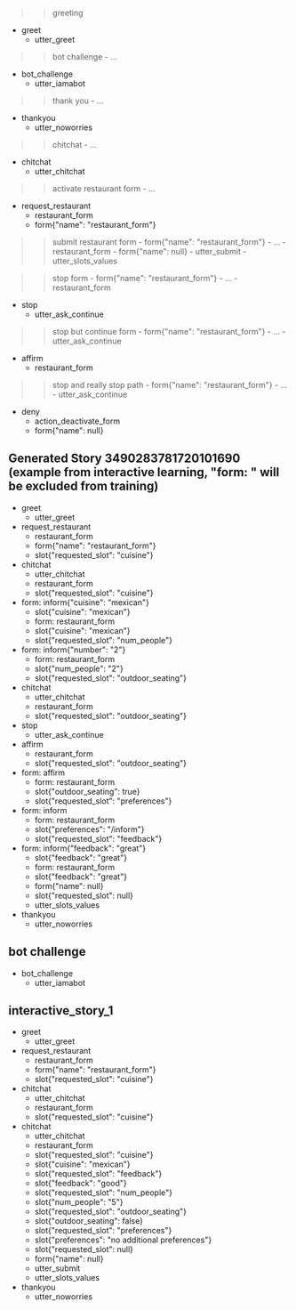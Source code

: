 >> greeting
* greet
    - utter_greet

>> bot challenge
    - ...
* bot_challenge
    - utter_iamabot

>> thank you
    - ...
* thankyou
    - utter_noworries

>> chitchat
    - ...
* chitchat
    - utter_chitchat

>> activate restaurant form
    - ...
* request_restaurant
    - restaurant_form
    - form{"name": "restaurant_form"}

>> submit restaurant form
    - form{"name": "restaurant_form"}
    - ...
    - restaurant_form
    - form{"name": null}
    - utter_submit
    - utter_slots_values

>> stop form
    - form{"name": "restaurant_form"}
    - ...
    - restaurant_form
* stop
    - utter_ask_continue

>> stop but continue form
    - form{"name": "restaurant_form"}
    - ...
    - utter_ask_continue
* affirm
    - restaurant_form

>> stop and really stop path
    - form{"name": "restaurant_form"}
    - ...
    - utter_ask_continue
* deny
    - action_deactivate_form
    - form{"name": null}

## Generated Story 3490283781720101690 (example from interactive learning, "form: " will be excluded from training)
* greet
    - utter_greet
* request_restaurant
    - restaurant_form
    - form{"name": "restaurant_form"}
    - slot{"requested_slot": "cuisine"}
* chitchat
    - utter_chitchat  <!-- restaurant_form was predicted by FormPolicy and rejected, other policy predicted utter_chitchat -->
    - restaurant_form
    - slot{"requested_slot": "cuisine"}
* form: inform{"cuisine": "mexican"}
    - slot{"cuisine": "mexican"}
    - form: restaurant_form
    - slot{"cuisine": "mexican"}
    - slot{"requested_slot": "num_people"}
* form: inform{"number": "2"}
    - form: restaurant_form
    - slot{"num_people": "2"}
    - slot{"requested_slot": "outdoor_seating"}
* chitchat
    - utter_chitchat
    - restaurant_form
    - slot{"requested_slot": "outdoor_seating"}
* stop
    - utter_ask_continue
* affirm
    - restaurant_form  <!-- FormPolicy predicted FormValidation(False), other policy predicted restaurant_form -->
    - slot{"requested_slot": "outdoor_seating"}
* form: affirm
    - form: restaurant_form
    - slot{"outdoor_seating": true}
    - slot{"requested_slot": "preferences"}
* form: inform
    - form: restaurant_form
    - slot{"preferences": "/inform"}
    - slot{"requested_slot": "feedback"}
* form: inform{"feedback": "great"}
    - slot{"feedback": "great"}
    - form: restaurant_form
    - slot{"feedback": "great"}
    - form{"name": null}
    - slot{"requested_slot": null}
    - utter_slots_values
* thankyou
    - utter_noworries

## bot challenge
* bot_challenge
  - utter_iamabot

## interactive_story_1
* greet
    - utter_greet
* request_restaurant
    - restaurant_form
    - form{"name": "restaurant_form"}
    - slot{"requested_slot": "cuisine"}
* chitchat
    - utter_chitchat
    - restaurant_form
    - slot{"requested_slot": "cuisine"}
* chitchat
    - utter_chitchat
    - restaurant_form
    - slot{"requested_slot": "cuisine"}
    - slot{"cuisine": "mexican"}
    - slot{"requested_slot": "feedback"}
    - slot{"feedback": "good"}
    - slot{"requested_slot": "num_people"}
    - slot{"num_people": "5"}
    - slot{"requested_slot": "outdoor_seating"}
    - slot{"outdoor_seating": false}
    - slot{"requested_slot": "preferences"}
    - slot{"preferences": "no additional preferences"}
    - slot{"requested_slot": null}
    - form{"name": null}
    - utter_submit
    - utter_slots_values
* thankyou
    - utter_noworries
